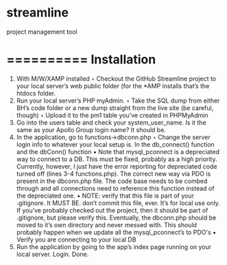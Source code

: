 streamline
==========

project management tool

==========
Installation
==========

1.	With M/W/XAMP installed
	◦	Checkout the GitHub Streamline project to your local server’s web public folder (for the *AMP installs that’s the htdocs folder.
2.	Run your local server’s PHP myAdmin.
	◦	Take the SQL dump from either BH’s code folder or a new dump straight from the live site (be careful, though)
	◦	Upload it to the pm1 table you’ve created in PHPMyAdmin
3.	Go into the users table and check your system_user_name. Is it the same as your Apollo Group login name? It should be.
4.	In the application, go to functions->dbconn.php
	◦	Change the server login info to whatever your local setup is. In the db_connect() function and the dbConn() function
        ▪	Note that mysql_pconnect is a depreciated way to connect to a DB. This must be fixed, probably as a high priority. Currently, however, I just have the error reporting for depreciated code turned off (lines 3-4 functions.php). The correct new way via PDO        is present in the dbconn.php file. The code base needs to be combed through and all connections need to reference this function instead of the depreciated one.
        ▪	NOTE: verify that this file is part of your .gitignore. It MUST BE. don’t commit this file, ever. It’s for local use only. If you’ve probably checked out the project, then it should be part of .gitignore, but please verify this. Eventually, the dbconn.php should be            moved to it’s own directory and never messed with. This should probably happen when we update all the mysql_pconnect’s to PDO's
        ▪	Verify you are connecting to your local DB
5.	Run the application by going to the app’s index page running on your local server. Login. Done.

